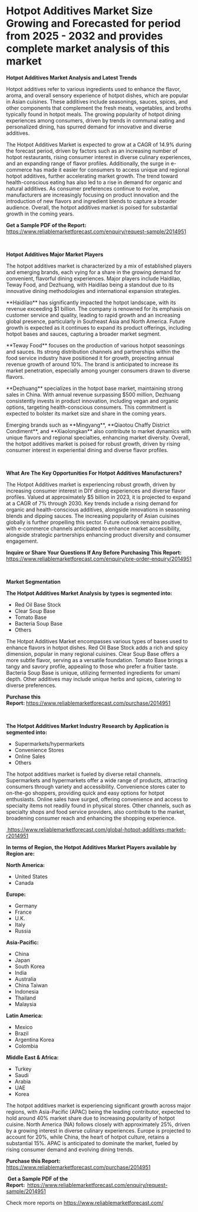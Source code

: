<p><h1>Hotpot Additives Market Size Growing and Forecasted for period from 2025 - 2032 and provides complete market analysis of this market</h1></p><p><strong>Hotpot Additives Market Analysis and Latest Trends</strong></p>
<p><p>Hotpot additives refer to various ingredients used to enhance the flavor, aroma, and overall sensory experience of hotpot dishes, which are popular in Asian cuisines. These additives include seasonings, sauces, spices, and other components that complement the fresh meats, vegetables, and broths typically found in hotpot meals. The growing popularity of hotpot dining experiences among consumers, driven by trends in communal eating and personalized dining, has spurred demand for innovative and diverse additives.</p><p>The Hotpot Additives Market is expected to grow at a CAGR of 14.9% during the forecast period, driven by factors such as an increasing number of hotpot restaurants, rising consumer interest in diverse culinary experiences, and an expanding range of flavor profiles. Additionally, the surge in e-commerce has made it easier for consumers to access unique and regional hotpot additives, further accelerating market growth. The trend toward health-conscious eating has also led to a rise in demand for organic and natural additives. As consumer preferences continue to evolve, manufacturers are increasingly focusing on product innovation and the introduction of new flavors and ingredient blends to capture a broader audience. Overall, the hotpot additives market is poised for substantial growth in the coming years.</p></p>
<p><strong>Get a Sample PDF of the Report:&nbsp;</strong> <a href="https://www.reliablemarketforecast.com/enquiry/request-sample/2014951?utm_campaign=3307&utm_medium=2&utm_source=Github&utm_content=ia&utm_term=29032025&utm_id=hotpot-additives">https://www.reliablemarketforecast.com/enquiry/request-sample/2014951</a></p>
<p>&nbsp;</p>
<p><strong>Hotpot Additives Major Market Players</strong></p>
<p><p>The hotpot additives market is characterized by a mix of established players and emerging brands, each vying for a share in the growing demand for convenient, flavorful dining experiences. Major players include Haidilao, Teway Food, and Dezhuang, with Haidilao being a standout due to its innovative dining methodologies and international expansion strategies.</p><p>**Haidilao** has significantly impacted the hotpot landscape, with its revenue exceeding $1 billion. The company is renowned for its emphasis on customer service and quality, leading to rapid growth and an increasing global presence, particularly in Southeast Asia and North America. Future growth is expected as it continues to expand its product offerings, including hotpot bases and sauces, capturing a broader market segment.</p><p>**Teway Food** focuses on the production of various hotpot seasonings and sauces. Its strong distribution channels and partnerships within the food service industry have positioned it for growth, projecting annual revenue growth of around 10%. The brand is anticipated to increase its market penetration, especially among younger consumers drawn to diverse flavors.</p><p>**Dezhuang** specializes in the hotpot base market, maintaining strong sales in China. With annual revenue surpassing $500 million, Dezhuang consistently invests in product innovation, including vegan and organic options, targeting health-conscious consumers. This commitment is expected to bolster its market size and share in the coming years.</p><p>Emerging brands such as **Mingyang**, **Qiaotou Chaffy District Condiment**, and **Xiaolongkan** also contribute to market dynamics with unique flavors and regional specialties, enhancing market diversity. Overall, the hotpot additives market is poised for robust growth, driven by rising consumer interest in experiential dining and diverse flavor profiles.</p></p>
<p>&nbsp;</p>
<p><strong>What Are The Key Opportunities For Hotpot Additives Manufacturers?</strong></p>
<p><p>The Hotpot Additives market is experiencing robust growth, driven by increasing consumer interest in DIY dining experiences and diverse flavor profiles. Valued at approximately $5 billion in 2023, it is projected to expand at a CAGR of 7% through 2030. Key trends include a rising demand for organic and health-conscious additives, alongside innovations in seasoning blends and dipping sauces. The increasing popularity of Asian cuisines globally is further propelling this sector. Future outlook remains positive, with e-commerce channels anticipated to enhance market accessibility, alongside strategic partnerships enhancing product diversity and consumer engagement.</p></p>
<p><strong>Inquire or Share Your Questions If Any Before Purchasing This Report:</strong> <a href="https://www.reliablemarketforecast.com/enquiry/pre-order-enquiry/2014951?utm_campaign=3307&utm_medium=2&utm_source=Github&utm_content=ia&utm_term=29032025&utm_id=hotpot-additives">https://www.reliablemarketforecast.com/enquiry/pre-order-enquiry/2014951</a></p>
<p>&nbsp;</p>
<p><strong>Market Segmentation</strong></p>
<p><strong>The Hotpot Additives Market Analysis by types is segmented into:</strong></p>
<p><ul><li>Red Oil Base Stock</li><li>Clear Soup Base</li><li>Tomato Base</li><li>Bacteria Soup Base</li><li>Others</li></ul></p>
<p><p>The Hotpot Additives Market encompasses various types of bases used to enhance flavors in hotpot dishes. Red Oil Base Stock adds a rich and spicy dimension, popular in many regional cuisines. Clear Soup Base offers a more subtle flavor, serving as a versatile foundation. Tomato Base brings a tangy and savory profile, appealing to those who prefer a fruitier taste. Bacteria Soup Base is unique, utilizing fermented ingredients for umami depth. Other additives may include unique herbs and spices, catering to diverse preferences.</p></p>
<p><strong>Purchase this Report:&nbsp;</strong><a href="https://www.reliablemarketforecast.com/purchase/2014951?utm_campaign=3307&utm_medium=2&utm_source=Github&utm_content=ia&utm_term=29032025&utm_id=hotpot-additives">https://www.reliablemarketforecast.com/purchase/2014951</a></p>
<p>&nbsp;</p>
<p><strong>The Hotpot Additives Market Industry Research by Application is segmented into:</strong></p>
<p><ul><li>Supermarkets/hypermarkets</li><li>Convenience Stores</li><li>Online Sales</li><li>Others</li></ul></p>
<p><p>The hotpot additives market is fueled by diverse retail channels. Supermarkets and hypermarkets offer a wide range of products, attracting consumers through variety and accessibility. Convenience stores cater to on-the-go shoppers, providing quick and easy options for hotpot enthusiasts. Online sales have surged, offering convenience and access to specialty items not readily found in physical stores. Other channels, such as specialty shops and food service providers, also contribute to the market, broadening consumer reach and enhancing the shopping experience.</p></p>
<p><a href="https://www.reliablemarketforecast.com/global-hotpot-additives-market-r2014951?utm_campaign=3307&utm_medium=2&utm_source=Github&utm_content=ia&utm_term=29032025&utm_id=hotpot-additives">&nbsp;https://www.reliablemarketforecast.com/global-hotpot-additives-market-r2014951</a></p>
<p><strong>In terms of Region, the Hotpot Additives Market Players available by Region are:</strong></p>
<p>
    <p> <strong> North America: </strong>
        <ul>
            <li>United States</li>
            <li>Canada</li>
        </ul>
        </p> 
    <p> <strong> Europe: </strong>
        <ul>
            <li>Germany</li>
            <li>France</li>
            <li>U.K.</li>
            <li>Italy</li>
            <li>Russia</li>
        </ul>
        </p> 
    <p> <strong> Asia-Pacific: </strong>
        <ul>
            <li>China</li>
            <li>Japan</li>
            <li>South Korea</li>
            <li>India</li>
            <li>Australia</li>
            <li>China Taiwan</li>
            <li>Indonesia</li>
            <li>Thailand</li>
            <li>Malaysia</li>
        </ul>
        </p> 
    <p> <strong> Latin America: </strong>
        <ul>
            <li>Mexico</li>
            <li>Brazil</li>
            <li>Argentina Korea</li>
            <li>Colombia</li>
        </ul>
        </p> 
    <p> <strong> Middle East & Africa: </strong>
        <ul>
            <li>Turkey</li>
            <li>Saudi</li>
            <li>Arabia</li>
            <li>UAE</li>
            <li>Korea</li>
        </ul>
    </p>
    </p>
<p><p>The hotpot additives market is experiencing significant growth across major regions, with Asia-Pacific (APAC) being the leading contributor, expected to hold around 40% market share due to increasing popularity of hotpot cuisine. North America (NA) follows closely with approximately 25%, driven by a growing interest in diverse culinary experiences. Europe is projected to account for 20%, while China, the heart of hotpot culture, retains a substantial 15%. APAC is anticipated to dominate the market, fueled by rising consumer demand and evolving dining trends.</p></p>
<p><strong>Purchase this Report: </strong><a href="https://www.reliablemarketforecast.com/purchase/2014951?utm_campaign=3307&utm_medium=2&utm_source=Github&utm_content=ia&utm_term=29032025&utm_id=hotpot-additives">https://www.reliablemarketforecast.com/purchase/2014951</a></p>
<p>&nbsp;<strong>Get a Sample PDF of the Report:&nbsp;&nbsp;</strong><a href="https://www.reliablemarketforecast.com/enquiry/request-sample/2014951?utm_campaign=3307&utm_medium=2&utm_source=Github&utm_content=ia&utm_term=29032025&utm_id=hotpot-additives">https://www.reliablemarketforecast.com/enquiry/request-sample/2014951</a></p>
<p><strong></strong></p>
<p>Check more reports on <a href="https://www.reliablemarketforecast.com/?utm_campaign=3307&utm_medium=2&utm_source=Github&utm_content=ia&utm_term=29032025&utm_id=hotpot-additives">https://www.reliablemarketforecast.com/</a></p>